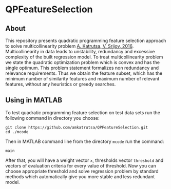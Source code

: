 # QPFeatureSelection

## About 

This repository presents quadratic programming feature selection approach to solve multicollinearity problem [A. Katrutsa, V. Srijov, 2016](http://www.sciencedirect.com/science/article/pii/S0957417417300635).
Multicollinearity in data leads to unstability, redundancy and excessive complexity of the built regression model.
To treat multicollinearity problem we state the quadratic optimization problem which is convex and has the single optimum.
This problem statement formalizes non redundancy and relevance requirements.
Thus we obtain the feature subset, which has the minimum number of similarity features and maximum number of relevant features, without any heuristics or greedy searches.

## Using in MATLAB

To test quadratic programming feature selection on test data sets run the following command in directory you choose:  
```
git clone https://github.com/amkatrutsa/QPFeatureSelection.git
cd ./mcode
```
Then in MATLAB command line from the directory `mcode` run the command:
```
main
```
After that, you will have a weight vector `x`, thresholds vector `threshold` and vectors of evaluation criteria for every value of threshold.
Now you can choose appropriate threshold and solve regression problem by standard methods which automatically give you more stable and less redundant model. 
